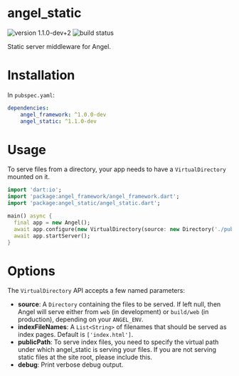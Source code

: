 # angel_static

![version 1.1.0-dev+2](https://img.shields.io/badge/version-1.1.0--dev+2-red.svg)
![build status](https://travis-ci.org/angel-dart/static.svg?branch=master)

Static server middleware for Angel.

# Installation
In `pubspec.yaml`:

```yaml
dependencies:
    angel_framework: ^1.0.0-dev
    angel_static: ^1.1.0-dev
```

# Usage
To serve files from a directory, your app needs to have a
`VirtualDirectory` mounted on it.

```dart
import 'dart:io';
import 'package:angel_framework/angel_framework.dart';
import 'package:angel_static/angel_static.dart';

main() async {
  final app = new Angel();
  await app.configure(new VirtualDirectory(source: new Directory('./public')));
  await app.startServer();
}
```

# Options
The `VirtualDirectory` API accepts a few named parameters:
- **source**: A `Directory` containing the files to be served. If left null, then Angel will serve either from `web` (in development) or
    `build/web` (in production), depending on your `ANGEL_ENV`.
- **indexFileNames**: A `List<String>` of filenames that should be served as index pages. Default is `['index.html']`.
- **publicPath**: To serve index files, you need to specify the virtual path under which
    angel_static is serving your files. If you are not serving static files at the site root,
    please include this.
- **debug**: Print verbose debug output.
